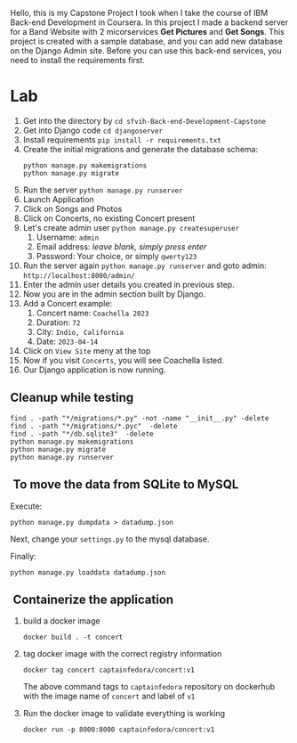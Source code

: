 Hello, this is my Capstone Project I took when I take the course of IBM Back-end Development in Coursera.
In this project I made a backend server for a Band Website with 2 micorservices **Get Pictures** and **Get Songs**.
This project is created with a sample database, and you can add new database on the Django Admin site.
Before you can use this back-end services, you need to install the requirements first.

# Lab

1. Get into the directory by `cd sfvih-Back-end-Development-Capstone`
2. Get into Django code `cd djangoserver`
3. Install requirements `pip install -r requirements.txt`
4. Create the initial migrations and generate the database schema:
    ```shell
    python manage.py makemigrations
    python manage.py migrate
    ```
5. Run the server `python manage.py runserver`
6. Launch Application
7. Click on Songs and Photos
8. Click on Concerts, no existing Concert present
9. Let's create admin user `python manage.py createsuperuser`
    1. Username: `admin`
    2. Email address: _leave blank, simply press enter_
    3. Password: Your choice, or simply `qwerty123`
10. Run the server again `python manage.py runserver` and goto admin: `http://localhost:8000/admin/`
11. Enter the admin user details you created in previous step.
12. Now you are in the admin section built by Django.
13. Add a Concert
    example:
    1. Concert name: `Coachella 2023`
    2. Duration: `72`
    3. City: `Indio, California`
    4. Date: `2023-04-14`
14. Click on `View Site` meny at the top
15. Now if you visit `Concerts`, you will see Coachella listed.
16. Our Django application is now running.

## Cleanup while testing

```shell
find . -path "*/migrations/*.py" -not -name "__init__.py" -delete
find . -path "*/migrations/*.pyc"  -delete
find . -path "*/db.sqlite3"  -delete
python manage.py makemigrations
python manage.py migrate
python manage.py runserver
```

##  To move the data from SQLite to MySQL

Execute:

`python manage.py dumpdata > datadump.json`

Next, change your `settings.py` to the mysql database.

Finally:

`python manage.py loaddata datadump.json`

##  Containerize the application
1. build a docker image
    ```
    docker build . -t concert
    ```
1. tag docker image with the correct registry information
    ```
    docker tag concert captainfedora/concert:v1
    ```
    The above command tags to `captainfedora` repository on dockerhub with the image name of `concert` and label of `v1`

1. Run the docker image to validate everything is working
    ```
    docker run -p 8000:8000 captainfedora/concert:v1
    ```
